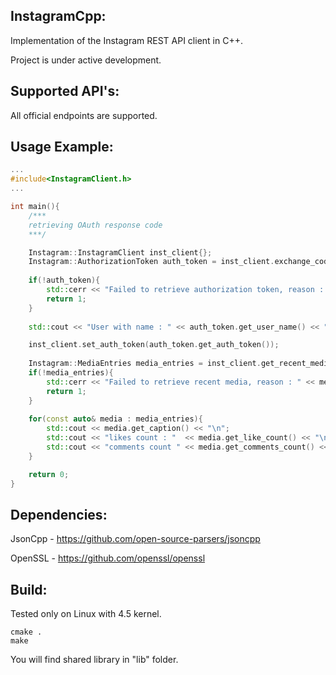 InstagramCpp:
----------------
Implementation of the Instagram REST API client in C++.

Project is under active development.

Supported API's:
----------------
All official endpoints are supported.

Usage Example:
----------------
``` cpp
...
#include<InstagramClient.h>
...

int main(){
    /***
    retrieving OAuth response code
    ***/

    Instagram::InstagramClient inst_client{};
    Instagram::AuthorizationToken auth_token = inst_client.exchange_code(code, client_id, client_secret, redirect_uri);
   
    if(!auth_token){
        std::cerr << "Failed to retrieve authorization token, reason : " << auth_token.get_error_message() << std::endl;
        return 1;
    }
    
    std::cout << "User with name : " << auth_token.get_user_name() << " authenticated" << std::endl;

    inst_client.set_auth_token(auth_token.get_auth_token());
    
    Instagram::MediaEntries media_entries = inst_client.get_recent_media();
    if(!media_entries){
    	std::cerr << "Failed to retrieve recent media, reason : " << media_entries.get_error_message() << std::endl;
    	return 1;
    }
   
    for(const auto& media : media_entries){
        std::cout << media.get_caption() << "\n";
        std::cout << "likes count : "  << media.get_like_count() << "\n";
        std::cout << "comments count " << media.get_comments_count() << "\n"<< std::endl; 
    }

    return 0;
}
```

Dependencies:
----------------
JsonCpp - https://github.com/open-source-parsers/jsoncpp

OpenSSL - https://github.com/openssl/openssl

Build:
----------------
Tested only on Linux with 4.5 kernel.

    cmake .
    make

You will find shared library in "lib" folder.
